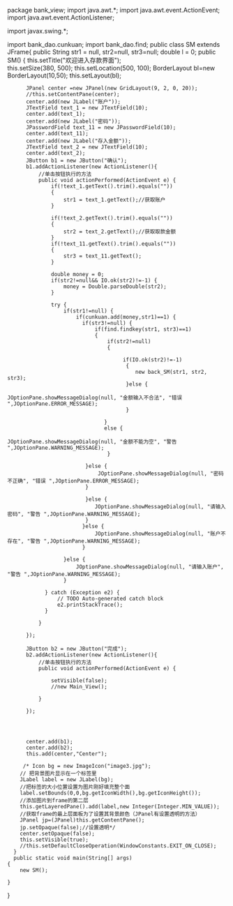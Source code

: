 package bank_view;
import java.awt.*;
import java.awt.event.ActionEvent;
import java.awt.event.ActionListener;

import javax.swing.*;

import bank_dao.cunkuan;
import bank_dao.find;
public class SM extends JFrame{
	public String str1 = null, str2=null, str3=null;
	double l = 0;
      public SM() {
    	  this.setTitle("欢迎进入存款界面");	
    	  this.setSize(380, 500);
    	  this.setLocation(500, 100);
    	  BorderLayout bl=new BorderLayout(10,50);
    	     this.setLayout(bl);

    	  JPanel center =new JPanel(new GridLayout(9, 2, 0, 20));
    	  //this.setContentPane(center);
    	  center.add(new JLabel("账户"));
    	  JTextField text_1 = new JTextField(10);
    	  center.add(text_1);
    	  center.add(new JLabel("密码"));
    	  JPasswordField text_11 = new JPasswordField(10);
    	  center.add(text_11);
    	  center.add(new JLabel("存入金额"));
    	  JTextField text_2 = new JTextField(10);
    	  center.add(text_2);
    	  JButton b1 = new JButton("确认");
    	  b1.addActionListener(new ActionListener(){  
              //单击按钮执行的方法  
              public void actionPerformed(ActionEvent e) {
            	  if(!text_1.getText().trim().equals(""))
            	  {
            		  str1 = text_1.getText();//获取账户
            	  }
            	  
            	  if(!text_2.getText().trim().equals(""))
            	  {
                	  str2 = text_2.getText();//获取取款金额
            	  }
            	  if(!text_11.getText().trim().equals(""))
                  {
            		  str3 = text_11.getText();
                  }
           
                  double money = 0;
                  if(str2!=null&& IO.ok(str2)!=-1) {
                	  money = Double.parseDouble(str2);
                  }
                  
                  try {
                	  if(str1!=null) {
                		  if(cunkuan.add(money,str1)==1) {
      						if(str3!=null) {
      							if(find.findkey(str1, str3)==1)
      						    {
      								if(str2!=null)
      								{
      								  
				            		     if(IO.ok(str2)!=-1)
				            		      {
				            		    	 new back_SM(str1, str2, str3);
				            		      }else {
				            		    	  JOptionPane.showMessageDialog(null, "金额输入不合法", "错误 ",JOptionPane.ERROR_MESSAGE);
				            		      }
				            		  
      							   }
      							   else {
      									JOptionPane.showMessageDialog(null, "金额不能为空", "警告 ",JOptionPane.WARNING_MESSAGE);
      								}
      								
      						 }else {
      							 JOptionPane.showMessageDialog(null, "密码不正确", "错误 ",JOptionPane.ERROR_MESSAGE);
      						 }
      							 
      						 }else {
      							JOptionPane.showMessageDialog(null, "请输入密码", "警告 ",JOptionPane.WARNING_MESSAGE);
      						 }
      						}else {
      							JOptionPane.showMessageDialog(null, "账户不存在", "警告 ",JOptionPane.WARNING_MESSAGE);
      						}	
  							
                	  }else {
                		  JOptionPane.showMessageDialog(null, "请输入账户", "警告 ",JOptionPane.WARNING_MESSAGE);
                	  }
					
				} catch (Exception e2) {
					// TODO Auto-generated catch block
					e2.printStackTrace();
				}
            	  
              }  
                
          });  
    	  
    	  JButton b2 = new JButton("完成");
    	  b2.addActionListener(new ActionListener(){  
              //单击按钮执行的方法  
              public void actionPerformed(ActionEvent e) {  
                  
                  setVisible(false);
                  //new Main_View(); 
                  
              }  
                
          });  
    	  
    	  
    	  
    	  
    	  center.add(b1);
    	  center.add(b2);
    	  this.add(center,"Center");
    	  
    	 /* Icon bg = new ImageIcon("image3.jpg");
  		// 把背景图片显示在一个标签里
  		JLabel label = new JLabel(bg);
  		//把标签的大小位置设置为图片刚好填充整个面
  		label.setBounds(0,0,bg.getIconWidth(),bg.getIconHeight());
  		//添加图片到frame的第二层
  		this.getLayeredPane().add(label,new Integer(Integer.MIN_VALUE));
  		//获取frame的最上层面板为了设置其背景颜色（JPanel有设置透明的方法）
  		JPanel jp=(JPanel)this.getContentPane();
  		jp.setOpaque(false);//设置透明*/
  		center.setOpaque(false);
  		this.setVisible(true);
  		//this.setDefaultCloseOperation(WindowConstants.EXIT_ON_CLOSE);
      }
      public static void main(String[] args)
  	{
  		new SM();
  		
  	}
}
